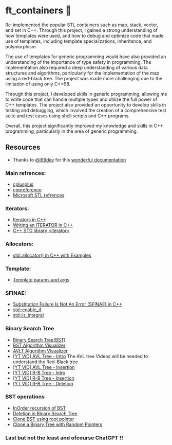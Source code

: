 # ft_containers 🫙
Re-implemented the popular STL containers such as map, stack, vector, and set in C++. Through this project, I gained a strong understanding of how templates were used, and how to debug and optimize code that made use of templates, including template specializations, inheritance, and polymorphism. 

The use of templates for generic programming would have also provided an understanding of the importance of type safety in programming. The implementation also required a deep understanding of various data structures and algorithms, particularly for the implementation of the map using a red-black tree. The project was made more challenging due to the limitation of using only C++98.

Through this project, I developed skills in generic programming, allowing me to write code that can handle multiple types and utilize the full power of C++ templates. The project also provided an opportunity to develop skills in testing and debugging, which involved the creation of a comprehensive test suite and test cases using shell scripts and C++ programs. 

Overall, this project significantly improved my knowledge and skills in C++ programming, particularly in the area of generic programming.

## Resources

- Thanks to [@i99dev](https://github.com/i99dev) for this [wonderful documentation](https://i99dev.notion.site/ft-Containers-Projects-64265996e6214fa5b7458e11ddccdaa2)

### Main refrences:
- [cplusplus](https://cplusplus.com/reference/vector/vector/?kw=vector)
- [cppreference](https://en.cppreference.com/w/cpp/container/vector)
- [Microsoft STL refrences](https://learn.microsoft.com/en-us/cpp/standard-library/cpp-standard-library-reference?view=msvc-170)
### Iterators:
- [Iterators in C++](https://www.youtube.com/watch?v=SgcHcbQ0RCQ)
- [Writing an ITERATOR in C++](https://www.youtube.com/watch?v=F9eDv-YIOQ0)
- [C++ STD library <iterator\>](https://learn.microsoft.com/en-us/cpp/standard-library/iterator?view=msvc-170)
### Allocators:
- [std::allocator() in C++ with Examples
](https://www.geeksforgeeks.org/stdallocator-in-cpp-with-examples/)

### Template:
- [Template params and args](https://en.cppreference.com/w/cpp/language/template_parameters)

### SFINAE:
- [Substitution Failure Is Not An Error (SFINAE) in C++](https://www.geeksforgeeks.org/substitution-failure-is-not-an-error-sfinae-in-cpp/)
- [std::enable_if](https://cplusplus.com/reference/type_traits/enable_if/)
- [std::is_integral](https://learn.microsoft.com/en-us/cpp/standard-library/is-integral-class?view=msvc-170)

### Binary Search Tree
- [Binary Search Tree(BST)](https://www.programiz.com/dsa/binary-search-tree)
- [BST Algorithm Visualizer](https://www.cs.usfca.edu/~galles/visualization/BST.html)
- [AVLT Algorithm Visualizer](https://www.cs.usfca.edu/~galles/visualization/AVLtree.html)
- [[YT VID] AVL Tree - Intro](https://www.youtube.com/watch?v=YWqla0UX-38&list=PLdo5W4Nhv31bbKJzrsKfMpo_grxuLl8LU&index=61)
The AVL tree Videos will be needed to understand the Red-Black tree
- [[YT VID] AVL Tree - Insertion](https://www.youtube.com/watch?v=_8qqlVH5NC0&list=PLdo5W4Nhv31bbKJzrsKfMpo_grxuLl8LU&index=62)
- [[YT VID] R-B Tree - Intro](https://youtu.be/3RQtq7PDHog)
- [[YT VID] R-B Tree - Insertion](https://www.youtube.com/watch?v=qA02XWRTBdw&list=PLdo5W4Nhv31bbKJzrsKfMpo_grxuLl8LU&index=65)
- [[YT VID] R-B Tree - Deletion](https://www.youtube.com/watch?v=w5cvkTXY0vQ&t=201s)

### BST operations
- [InOrder recursion of BST](https://medium.com/javarevisited/how-to-print-nodes-of-a-binary-search-tree-in-sorted-order-8a4e52eb8856#:~:text=You%20start%20traversal%20from%20the,the%20binary%20tree%20are%20visited.)
- [Deletion in Binary Search Tree](https://www.geeksforgeeks.org/deletion-in-binary-search-tree/)
- [Clone BST using root pointer](https://www.techcrashcourse.com/2016/06/c-program-to-create-duplicate-binary-tree.html)
- [Clone a Binary Tree with Random Pointers](https://www.geeksforgeeks.org/clone-binary-tree-random-pointers/)

### Last but not the least and ofcourse ChatGPT !!


